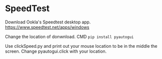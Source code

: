 # SpeedTest  

Download Ookla's Speedtest desktop app.
https://www.speedtest.net/apps/windows

Change the location of donwnload.
CMD ```pip install pyautogui```

Use clickSpeed.py and print out your mouse location to be in the middle the screen.
Change pyautogui.click with your location.
